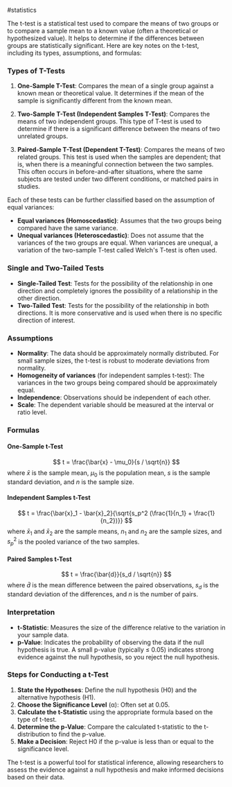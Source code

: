 #statistics 

The t-test is a statistical test used to compare the means of two groups or to compare a sample mean to a known value (often a theoretical or hypothesized value). It helps to determine if the differences between groups are statistically significant. Here are key notes on the t-test, including its types, assumptions, and formulas:

### Types of T-Tests

1. **One-Sample T-Test**: Compares the mean of a single group against a known mean or theoretical value. It determines if the mean of the sample is significantly different from the known mean.

2. **Two-Sample T-Test (Independent Samples T-Test)**: Compares the means of two independent groups. This type of T-test is used to determine if there is a significant difference between the means of two unrelated groups.

3. **Paired-Sample T-Test (Dependent T-Test)**: Compares the means of two related groups. This test is used when the samples are dependent; that is, when there is a meaningful connection between the two samples. This often occurs in before-and-after situations, where the same subjects are tested under two different conditions, or matched pairs in studies.

Each of these tests can be further classified based on the assumption of equal variances:

- **Equal variances (Homoscedastic)**: Assumes that the two groups being compared have the same variance.
- **Unequal variances (Heteroscedastic)**: Does not assume that the variances of the two groups are equal. When variances are unequal, a variation of the two-sample T-test called Welch's T-test is often used.

### Single and Two-Tailed Tests
- **Single-Tailed Test**: Tests for the possibility of the relationship in one direction and completely ignores the possibility of a relationship in the other direction.
- **Two-Tailed Test**: Tests for the possibility of the relationship in both directions. It is more conservative and is used when there is no specific direction of interest.

### Assumptions
- **Normality**: The data should be approximately normally distributed. For small sample sizes, the t-test is robust to moderate deviations from normality.
- **Homogeneity of variances** (for independent samples t-test): The variances in the two groups being compared should be approximately equal.
- **Independence**: Observations should be independent of each other.
- **Scale**: The dependent variable should be measured at the interval or ratio level.

### Formulas

#### One-Sample t-Test
$$ t = \frac{\bar{x} - \mu_0}{s / \sqrt{n}} $$
where $\bar{x}$ is the sample mean, $\mu_0$ is the population mean, $s$ is the sample standard deviation, and $n$ is the sample size.

#### Independent Samples t-Test
$$ t = \frac{\bar{x}_1 - \bar{x}_2}{\sqrt{s_p^2 (\frac{1}{n_1} + \frac{1}{n_2})}} $$
where $\bar{x}_1$ and $\bar{x}_2$ are the sample means, $n_1$ and $n_2$ are the sample sizes, and $s_p^2$ is the pooled variance of the two samples.

#### Paired Samples t-Test
$$ t = \frac{\bar{d}}{s_d / \sqrt{n}} $$
where $\bar{d}$ is the mean difference between the paired observations, $s_d$ is the standard deviation of the differences, and $n$ is the number of pairs.

### Interpretation
- **t-Statistic**: Measures the size of the difference relative to the variation in your sample data.
- **p-Value**: Indicates the probability of observing the data if the null hypothesis is true. A small p-value (typically ≤ 0.05) indicates strong evidence against the null hypothesis, so you reject the null hypothesis.

### Steps for Conducting a t-Test
1. **State the Hypotheses**: Define the null hypothesis (H0) and the alternative hypothesis (H1).
2. **Choose the Significance Level** (α): Often set at 0.05.
3. **Calculate the t-Statistic** using the appropriate formula based on the type of t-test.
4. **Determine the p-Value**: Compare the calculated t-statistic to the t-distribution to find the p-value.
5. **Make a Decision**: Reject H0 if the p-value is less than or equal to the significance level.

The t-test is a powerful tool for statistical inference, allowing researchers to assess the evidence against a null hypothesis and make informed decisions based on their data.